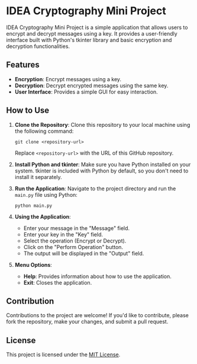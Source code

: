 # IDEA Cryptography Mini Project

IDEA Cryptography Mini Project is a simple application that allows users to encrypt and decrypt messages using a key. It provides a user-friendly interface built with Python's tkinter library and basic encryption and decryption functionalities.

## Features

- **Encryption**: Encrypt messages using a key.
- **Decryption**: Decrypt encrypted messages using the same key.
- **User Interface**: Provides a simple GUI for easy interaction.

## How to Use

1. **Clone the Repository**: Clone this repository to your local machine using the following command:
   ```
   git clone <repository-url>
   ```
   Replace `<repository-url>` with the URL of this GitHub repository.

2. **Install Python and tkinter**: Make sure you have Python installed on your system. tkinter is included with Python by default, so you don't need to install it separately.

3. **Run the Application**: Navigate to the project directory and run the `main.py` file using Python:
   ```
   python main.py
   ```

4. **Using the Application**:
   - Enter your message in the "Message" field.
   - Enter your key in the "Key" field.
   - Select the operation (Encrypt or Decrypt).
   - Click on the "Perform Operation" button.
   - The output will be displayed in the "Output" field.

5. **Menu Options**:
   - **Help**: Provides information about how to use the application.
   - **Exit**: Closes the application.

## Contribution

Contributions to the project are welcome! If you'd like to contribute, please fork the repository, make your changes, and submit a pull request.

## License

This project is licensed under the [MIT License](LICENSE).
